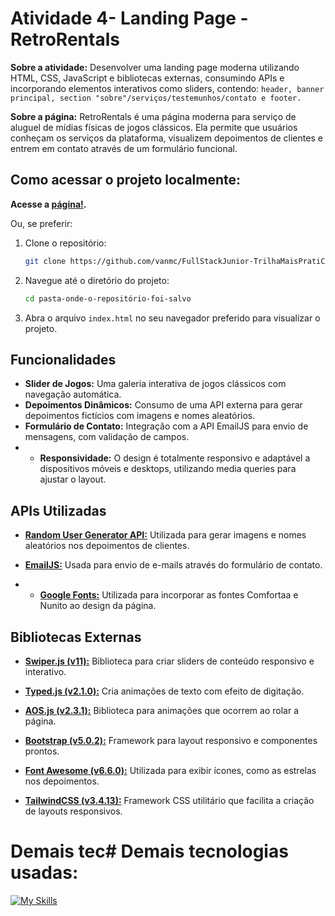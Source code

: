 # Atividade 4- Landing Page - RetroRentals
**Sobre a atividade:** Desenvolver uma landing page moderna utilizando HTML, CSS, JavaScript e bibliotecas externas, consumindo APIs e incorporando elementos interativos como sliders, contendo: `header, banner principal, section "sobre"/serviços/testemunhos/contato e footer.`


**Sobre a página:** RetroRentals é uma página moderna para serviço de aluguel de mídias físicas de jogos clássicos. Ela permite que usuários conheçam os serviços da plataforma, visualizem depoimentos de clientes e entrem em contato através de um formulário funcional.

## Como acessar o projeto localmente:
**Acesse a [página!](https://retrorentals.vercel.app/).**

Ou, se preferir: 

1. Clone o repositório:
    ```bash
    git clone https://github.com/vanmc/FullStackJunior-TrilhaMaisPratiCodificaEdu/tree/6c2521b8f9da50d90bea4bfe02228d0561c179fc/module03-FrontEnd/Atividades/Atividade4-LPCompleta
    ```

2. Navegue até o diretório do projeto:
    ```bash
    cd pasta-onde-o-repositório-foi-salvo
    ```

3. Abra o arquivo `index.html` no seu navegador preferido para visualizar o projeto.

## Funcionalidades

- **Slider de Jogos:** Uma galeria interativa de jogos clássicos com navegação automática.
- **Depoimentos Dinâmicos:** Consumo de uma API externa para gerar depoimentos fictícios com imagens e nomes aleatórios.
- **Formulário de Contato:** Integração com a API EmailJS para envio de mensagens, com validação de campos.
- - **Responsividade:** O design é totalmente responsivo e adaptável a dispositivos móveis e desktops, utilizando media queries para ajustar o layout.

## APIs Utilizadas

- **[Random User Generator API:](https://randomuser.me/)** Utilizada para gerar imagens e nomes aleatórios nos depoimentos de clientes.
  
- **[EmailJS:](https://www.emailjs.com/)** Usada para envio de e-mails através do formulário de contato.
- - **[Google Fonts:](https://fonts.google.com/)** Utilizada para incorporar as fontes Comfortaa e Nunito ao design da página.

## Bibliotecas Externas

- **[Swiper.js (v11):](https://swiperjs.com/)** Biblioteca para criar sliders de conteúdo responsivo e interativo.
  
- **[Typed.js (v2.1.0):](https://mattboldt.com/demos/typed-js/)** Cria animações de texto com efeito de digitação.

- **[AOS.js (v2.3.1):](https://michalsnik.github.io/aos/)** Biblioteca para animações que ocorrem ao rolar a página.

- **[Bootstrap (v5.0.2):](https://getbootstrap.com/docs/5.0/getting-started/introduction/)** Framework para layout responsivo e componentes prontos.

- **[Font Awesome (v6.6.0):](https://fontawesome.com/)** Utilizada para exibir ícones, como as estrelas nos depoimentos.

- **[TailwindCSS (v3.4.13):](https://tailwindcss.com/)** Framework CSS utilitário que facilita a criação de layouts responsivos.

# Demais tec# Demais tecnologias usadas:
[![My Skills](https://skillicons.dev/icons?i=js,html,css,git)](https://skillicons.dev)